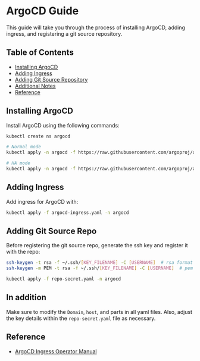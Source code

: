 # ArgoCD Guide

This guide will take you through the process of installing ArgoCD, 
adding ingress, and registering a git source repository.

## Table of Contents

- [Installing ArgoCD](#installing-argocd)
- [Adding Ingress](#adding-ingress)
- [Adding Git Source Repository](#adding-git-source-repo)
- [Additional Notes](#in-addition)
- [Reference](#reference)

## Installing ArgoCD

Install ArgoCD using the following commands:

```bash
kubectl create ns argocd

# Normal mode
kubectl apply -n argocd -f https://raw.githubusercontent.com/argoproj/argo-cd/stable/manifests/install.yaml

# HA mode
kubectl apply -n argocd -f https://raw.githubusercontent.com/argoproj/argo-cd/stable/manifests/ha/install.yaml
```

## Adding Ingress

Add ingress for ArgoCD with:

```bash
kubectl apply -f argocd-ingress.yaml -n argocd
```

## Adding Git Source Repo

Before registering the git source repo, 
generate the ssh key and register it with the repo:

```bash
ssh-keygen -t rsa -f ~/.ssh/[KEY_FILENAME] -C [USERNAME]  # rsa format
ssh-keygen -m PEM -t rsa -f ~/.ssh/[KEY_FILENAME] -C [USERNAME]  # pem format

kubectl apply -f repo-secret.yaml -n argocd
```

## In addition

Make sure to modify the `Domain`, `host`, and parts in all yaml files. 
Also, adjust the key details within the `repo-secret.yaml` file as necessary.

## Reference

- [ArgoCD Ingress Operator Manual](https://argo-cd.readthedocs.io/en/stable/operator-manual/ingress/#aws-application-load-balancers-albs-and-classic-elb-http-mode)

